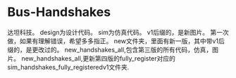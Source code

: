 # Bus-Handshakes
达坦科技。
design为设计代码。
sim为仿真代码。
v1后缀的，是新图片。
第一次做，如果有理解错误，希望多多指正。
new文件夹，里面有新一版，其中带v1后缀的，是更改过的。
new_handshakes_all,包含第三版的所有代码，仿真，图片。
new_handshakes_all,更新第四版的fully_register对应的sim_handshakes_fully_registeredv1文件夹.
